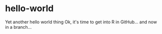 # hello-world
Yet another hello world thing
Ok, it's time to get into R in GitHub... and now in a branch...
